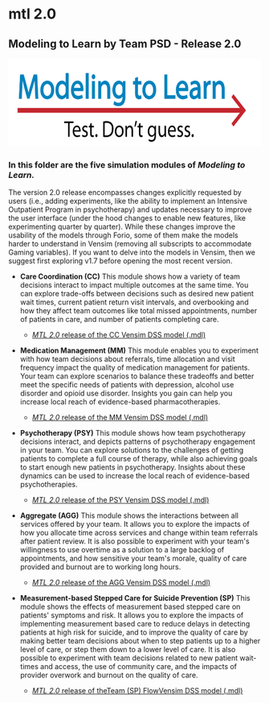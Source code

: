 # mtl 2.0

## Modeling to Learn by Team PSD - Release 2.0

<img src = "https://github.com/lzim/teampsd/blob/master/resources/logos/mtl_testdontguess_sm.png"
     height = "175" width = "650">  

### In this folder are the five simulation modules of *Modeling to Learn.*

The version 2.0 release encompasses changes explicitly requested by users (i.e., adding experiments, like the ability to implement an Intensive Outpatient Program in psychotherapy) and updates necessary to improve the user interface (under the hood changes to enable new features, like experimenting quarter by quarter). While these changes improve the usability of the models through Forio, some of them make the models harder to understand in Vensim (removing all subscripts to accommodate Gaming variables). If you want to delve into the models in Vensim, then we suggest first exploring v1.7 before opening the most recent version.

- **Care Coordination (CC)**
This module shows how a variety of team decisions interact to impact multiple outcomes at the same time. You can explore trade-offs between decisions such as desired new patient wait times, current patient return visit intervals, and overbooking and how they affect team outcomes like total missed appointments, number of patients in care, and number of patients completing care.
  - [*MTL 2.0* release of the CC Vensim DSS model (.mdl)](https://github.com/lzim/mtl/tree/master/blue/mtl2.0_models)

- **Medication Management (MM)**
This module enables you to experiment with how team decisions about referrals, time allocation and visit frequency impact the quality of medication management for patients. Your team can explore scenarios to balance these tradeoffs and better meet the specific needs of patients with depression, alcohol use disorder and opioid use disorder. Insights you gain can help you increase local reach of evidence-based pharmacotherapies.
  - [*MTL 2.0* release of the MM Vensim DSS model (.mdl)](https://github.com/lzim/mtl/tree/master/blue/mtl2.0_models)

- **Psychotherapy (PSY)**
This module shows how team psychotherapy decisions interact, and depicts patterns of psychotherapy engagement in your team. You can explore solutions to the challenges of getting patients to complete a full course of therapy, while also achieving goals to start enough new patients in psychotherapy. Insights about these dynamics can be used to increase the local reach of evidence-based psychotherapies.
  - [*MTL 2.0* release of the PSY Vensim DSS model (.mdl)](https://github.com/lzim/mtl/tree/master/blue/mtl2.0_models)

- **Aggregate (AGG)**
This module shows the interactions between all services offered by your team. It allows you to explore the impacts of how you allocate time across services and change within team referrals after patient review. It is also possible to experiment with your team's willingness to use overtime as a solution to a large backlog of appointments, and how sensitive your team's morale, quality of care provided and burnout are to working long hours.
  - [*MTL 2.0* release of the AGG Vensim DSS model (.mdl)](https://github.com/lzim/mtl/tree/master/blue/mtl2.0_models)

- **Measurement-based Stepped Care for Suicide Prevention (SP)**
This module shows the effects of measurement based stepped care on patients' symptoms and risk. It allows you to explore the impacts of implementing measurement based care to reduce delays in detecting patients at high risk for suicide, and to improve the quality of care by making better team decisions about when to step patients up to a higher level of care, or step them down to a lower level of care. It is also possible to experiment with team decisions related to new patient wait-times and access, the use of community care, and the impacts of provider overwork and burnout on the quality of care.
  - [*MTL 2.0* release of theTeam (SP) FlowVensim DSS model (.mdl)](https://github.com/lzim/mtl/tree/master/blue/mtl2.0_models)
